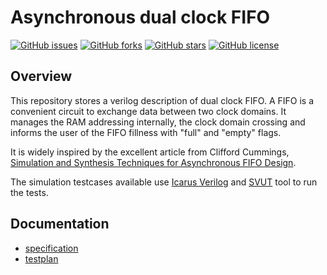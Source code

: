 Asynchronous dual clock FIFO
============================

[![GitHub issues](https://img.shields.io/github/issues/dpretet/async_fifo)](https://github.com/dpretet/async_fifo/issues)
[![GitHub forks](https://img.shields.io/github/forks/dpretet/async_fifo)](https://github.com/dpretet/async_fifo/network)
[![GitHub stars](https://img.shields.io/github/stars/dpretet/async_fifo)](https://github.com/dpretet/async_fifo/stargazers)
[![GitHub license](https://img.shields.io/github/license/dpretet/async_fifo)](https://github.com/dpretet/async_fifo/blob/master/LICENSE)

Overview
--------

This repository stores a verilog description of dual clock FIFO. A FIFO is
a convenient circuit to exchange data between two clock domains. It manages
the RAM addressing internally, the clock domain crossing and informs the user
of the FIFO fillness with "full" and "empty" flags.

It is widely inspired by the excellent article from Clifford Cummings, [Simulation and Synthesis Techniques for Asynchronous FIFO Design](http://www.sunburst-design.com/papers/CummingsSNUG2002SJ_FIFO1.pdf).

The simulation testcases available use [Icarus Verilog](http://iverilog.icarus.com) and [SVUT](https://github.com/dpretet/svut) tool to run the tests.

Documentation
-------------

* [specification](doc/specification.rst)
* [testplan](doc/testplan.rst)

